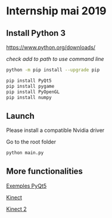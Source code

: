 # Internship mai 2019
## Install Python 3
https://www.python.org/downloads/  

*check add to path to use command line*
```bash
python -m pip install --upgrade pip
```
```bash 
pip install PyQt5
pip install pygame
pip install PyOpenGL
pip install numpy
```
## Launch
Please install a compatible Nvidia driver

Go to the root folder
```bash
python main.py
```
## More functionalities
[Exemples PyQt5](https://github.com/baoboa/pyqt5/tree/master/examples/opengl)  

[Kinect](http://code.activestate.com/recipes/578082-control-your-mouse-with-the-microsoft-kinect-using/)  

[Kinect 2](https://gist.github.com/joinAero/1f76844278f141cea8338d1118423648)
